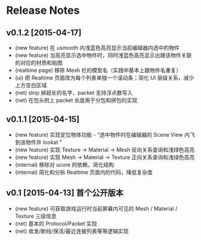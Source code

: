 
# Release Notes

## v0.1.2 [2015-04-17] 

- (new feature) 在 usmooth 内浅蓝色高亮显示当前编辑器内选中的物件
- (new feature) 当高亮显示选中物件时，同时浅蓝色高亮显示出跟该物件关联的对应的材质和贴图 
- (realtime page) 移除 Mesh 栏的模型名（实践中基本上跟物件名重复）
- (ui) 把 Realtime 页面改为每个列表单独一个滚动条；简化 UI 层级关系，减少上方空白区域
- (net) strip 掉超长的名字，packet 支持浮点数写入
- (net) 在包头附上 packet 长度用于分包和拼包的实现

## v0.1.1 [2015-04-15] 

- (new feature) 实现定位物体功能 - “选中物件时在编辑器的 Scene View 内飞到该物件并 lookat ”
- (new feature) 实现 Texture -> Material -> Mesh 反向关系查询和浅绿色高亮 
- (new feature) 实现 Mesh -> Material -> Texture 正向关系查询和浅绿色高亮
- (internal) 移除对 ucore 的依赖，简化结构
- (internal) 简化和分拆 Realtime 页面内的代码，降低复杂度

## v0.1 [2015-04-13] 首个公开版本

- (new feature) 可获取游戏运行时当前屏幕内可见的 Mesh / Material / Texture 三级信息
- (net) 基本的 Protocol/Packet 实现
- (net) 收发/断线/保活/最近连接列表等等逻辑实现








